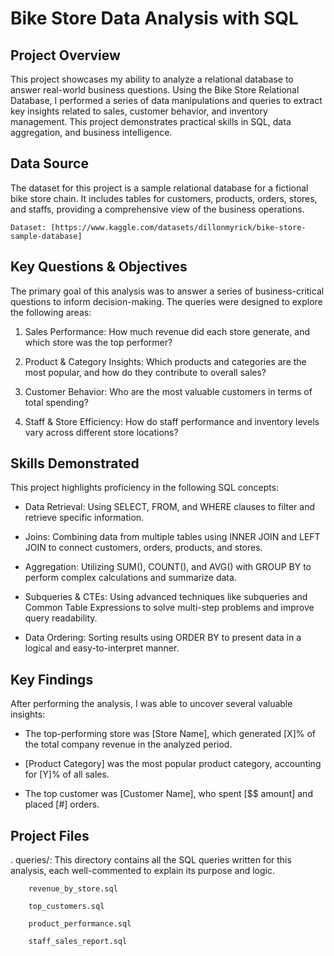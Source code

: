 # Bike Store Data Analysis with SQL
## Project Overview

This project showcases my ability to analyze a relational database to answer real-world business questions. Using the Bike Store Relational Database, I performed a series of data manipulations and queries to extract key insights related to sales, customer behavior, and inventory management. This project demonstrates practical skills in SQL, data aggregation, and business intelligence.

## Data Source

The dataset for this project is a sample relational database for a fictional bike store chain. It includes tables for customers, products, orders, stores, and staffs, providing a comprehensive view of the business operations.

    Dataset: [https://www.kaggle.com/datasets/dillonmyrick/bike-store-sample-database]

## Key Questions & Objectives

The primary goal of this analysis was to answer a series of business-critical questions to inform decision-making. The queries were designed to explore the following areas:

1. Sales Performance: How much revenue did each store generate, and which store was the top performer?

2. Product & Category Insights: Which products and categories are the most popular, and how do they contribute to overall sales?

3. Customer Behavior: Who are the most valuable customers in terms of total spending?

4. Staff & Store Efficiency: How do staff performance and inventory levels vary across different store locations?

## Skills Demonstrated

This project highlights proficiency in the following SQL concepts:

- Data Retrieval: Using SELECT, FROM, and WHERE clauses to filter and retrieve specific information.

- Joins: Combining data from multiple tables using INNER JOIN and LEFT JOIN to connect customers, orders, products, and stores.

- Aggregation: Utilizing SUM(), COUNT(), and AVG() with GROUP BY to perform complex calculations and summarize data.

- Subqueries & CTEs: Using advanced techniques like subqueries and Common Table Expressions to solve multi-step problems and improve query readability.

- Data Ordering: Sorting results using ORDER BY to present data in a logical and easy-to-interpret manner.

## Key Findings

After performing the analysis, I was able to uncover several valuable insights:
- The top-performing store was [Store Name], which generated [X]% of the total company revenue in the analyzed period.

- [Product Category] was the most popular product category, accounting for [Y]% of all sales.

- The top customer was [Customer Name], who spent [$$ amount] and placed [#] orders.

## Project Files

 . queries/: This directory contains all the SQL queries written for this analysis, each well-commented to explain its purpose and logic.

        revenue_by_store.sql

        top_customers.sql

        product_performance.sql

        staff_sales_report.sql
